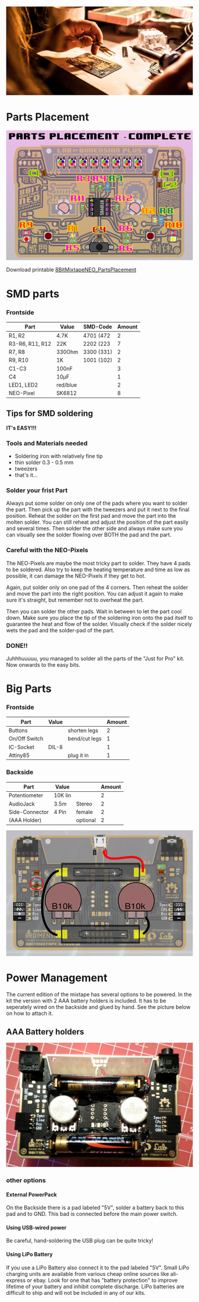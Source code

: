 ![](images/soldering_instructions/SMD_Soldering_overview.jpg)

# Parts Placement

![![](/assets/8BitMixtapeNEO_PartsPlacement_front_v05.png)](images/soldering_instructions/8BitMixtapeNEO_PartsPlacement_front_v05.png)

Download printable [8BitMixtapeNEO_PartsPlacement](https://github.com/8BitMixtape/8BitmixtapeNEO_ShenzhenReady/blob/master/8BitMixtapeNEO_PartsPlacement_V05.pdf)

# SMD parts
### Frontside

| Part            | Value    | SMD-Code   | Amount |
| ----------------|----------|------------|--------|
| R1, R2          | 4.7K     | 4701 (472  |   2    |
| R3-R6, R11, R12 | 22K      | 2202 (223  |   7    |
| R7, R8          | 330Ohm   | 3300 (331) |   2    |
| R9, R10         | 1K       | 1001 (102) |   2    |
| C1-C3           | 100nF    |            |   3    |
| C4              | 10µF     |            |   1    |
| LED1, LED2      | red/blue |            |   2    |
| NEO-Pixel       | SK6812   |            |   8    |

## Tips for SMD soldering

**IT's EASY!!!**

### Tools and Materials needed

* Soldering iron with relatively fine tip
* thin solder 0.3 - 0.5 mm
* tweezers
* that's it...

### Solder your frist Part

Always put some solder on only one of the pads where you want to solder the part. Then pick up the part with the tweezers and put it next to the final position. Reheat the solder on the first pad and move the part into the molten solder. You can still reheat and adjust the position of the part easily and several times. Then solder the other side and always make sure you can visually see the solder flowing over BOTH the pad and the part.

### Careful with the NEO-Pixels

The NEO-Pixels are maybe the most tricky part to solder. They have 4 pads to be soldered. Also try to keep the heating temperature and time as low as possible, it can damage the NEO-Pixels if they get to hot.

Again, put solder only on one pad of the 4 corners. Then reheat the solder and move the part into the right position. You can adjust it again to make sure it's straight, but remember not to overheat the part.

Then you can solder the other pads. Wait in between to let the part cool down. Make sure you place the tip of the soldering iron onto the pad itself to guarantee the heat and flow of the solder. Visually check if the solder nicely wets the pad and the solder-pad of the part.

### DONE!!

Juhhhuuuuu, you managed to solder all the parts of the "Just for Pro" kit. Now onwards to the easy bits.

# Big Parts
### Frontside
| Part            | Value    |            | Amount |
| ----------------|----------|------------|--------|
| Buttons         |          |shorten legs|   2    |
| On/Off Switch   |          |bend/cut legs|   1    |
| IC-Socket       | DIL-8    |            |   1    |
| Attiny85        |          | plug it in |   1    |

### Backside
| Part            | Value    |            | Amount |
| ----------------|----------|------------|--------|
| Potentiometer   | 10K lin  |            |   2    |
| AudioJack       | 3.5m     |  Stereo    |   2    |
| Side-Connector  | 4 Pin    |  female    |   2    |
| (AAA Holder)    |          |  optional  |   2    |

![](images/soldering_instructions/8BitMixtapeNEO_PartsPlacement_Back_v05.png)

# Power Management

The current edition of the mixtape has several options to be powered. In the kit the version with 2 AAA battery holders is included. It has to be seperately wired on the backside and glued by hand. See the picture below on how to attach it.

## AAA Battery holders

![](images/soldering_instructions/BatteryHolder_backside.jpg)

### other options
#### External PowerPack

On the Backside there is a pad labeled "5V", solder a battery back to this pad and to GND. This bad is connected before the main power switch.

#### Using USB-wired power

Be careful, hand-soldering the USB plug can be quite tricky!

#### Using LiPo Battery

If you use a LiPo Battery also connect it to the pad labeled "5V". Small LiPo charging units are available from various cheap online sources like ali-express or ebay. Look for one that has "battery protection" to improve lifetime of your battery and inhibit complete discharge. LiPo batteries are difficult to ship and will not be included in any of our kits.